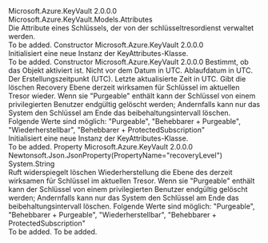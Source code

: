 <Type Name="KeyAttributes" FullName="Microsoft.Azure.KeyVault.Models.KeyAttributes">
  <TypeSignature Language="C#" Value="public class KeyAttributes : Microsoft.Azure.KeyVault.Models.Attributes" />
  <TypeSignature Language="ILAsm" Value=".class public auto ansi beforefieldinit KeyAttributes extends Microsoft.Azure.KeyVault.Models.Attributes" />
  <TypeSignature Language="DocId" Value="T:Microsoft.Azure.KeyVault.Models.KeyAttributes" />
  <TypeSignature Language="VB.NET" Value="Public Class KeyAttributes&#xA;Inherits Attributes" />
  <TypeSignature Language="F#" Value="type KeyAttributes = class&#xA;    inherit Attributes" />
  <AssemblyInfo>
    <AssemblyName>Microsoft.Azure.KeyVault</AssemblyName>
    <AssemblyVersion>2.0.0.0</AssemblyVersion>
  </AssemblyInfo>
  <Base>
    <BaseTypeName>Microsoft.Azure.KeyVault.Models.Attributes</BaseTypeName>
  </Base>
  <Interfaces />
  <Docs>
    <summary>
            Die Attribute eines Schlüssels, der von der schlüsseltresordienst verwaltet werden.
            </summary>
    <remarks>To be added.</remarks>
  </Docs>
  <Members>
    <Member MemberName=".ctor">
      <MemberSignature Language="C#" Value="public KeyAttributes ();" />
      <MemberSignature Language="ILAsm" Value=".method public hidebysig specialname rtspecialname instance void .ctor() cil managed" />
      <MemberSignature Language="DocId" Value="M:Microsoft.Azure.KeyVault.Models.KeyAttributes.#ctor" />
      <MemberSignature Language="VB.NET" Value="Public Sub New ()" />
      <MemberType>Constructor</MemberType>
      <AssemblyInfo>
        <AssemblyName>Microsoft.Azure.KeyVault</AssemblyName>
        <AssemblyVersion>2.0.0.0</AssemblyVersion>
      </AssemblyInfo>
      <Parameters />
      <Docs>
        <summary>
            Initialisiert eine neue Instanz der KeyAttributes-Klasse.
            </summary>
        <remarks>To be added.</remarks>
      </Docs>
    </Member>
    <Member MemberName=".ctor">
      <MemberSignature Language="C#" Value="public KeyAttributes (Nullable&lt;bool&gt; enabled = null, Nullable&lt;DateTime&gt; notBefore = null, Nullable&lt;DateTime&gt; expires = null, Nullable&lt;DateTime&gt; created = null, Nullable&lt;DateTime&gt; updated = null, string recoveryLevel = null);" />
      <MemberSignature Language="ILAsm" Value=".method public hidebysig specialname rtspecialname instance void .ctor(valuetype System.Nullable`1&lt;bool&gt; enabled, valuetype System.Nullable`1&lt;valuetype System.DateTime&gt; notBefore, valuetype System.Nullable`1&lt;valuetype System.DateTime&gt; expires, valuetype System.Nullable`1&lt;valuetype System.DateTime&gt; created, valuetype System.Nullable`1&lt;valuetype System.DateTime&gt; updated, string recoveryLevel) cil managed" />
      <MemberSignature Language="DocId" Value="M:Microsoft.Azure.KeyVault.Models.KeyAttributes.#ctor(System.Nullable{System.Boolean},System.Nullable{System.DateTime},System.Nullable{System.DateTime},System.Nullable{System.DateTime},System.Nullable{System.DateTime},System.String)" />
      <MemberSignature Language="VB.NET" Value="Public Sub New (Optional enabled As Nullable(Of Boolean) = null, Optional notBefore As Nullable(Of DateTime) = null, Optional expires As Nullable(Of DateTime) = null, Optional created As Nullable(Of DateTime) = null, Optional updated As Nullable(Of DateTime) = null, Optional recoveryLevel As String = null)" />
      <MemberSignature Language="F#" Value="new Microsoft.Azure.KeyVault.Models.KeyAttributes : Nullable&lt;bool&gt; * Nullable&lt;DateTime&gt; * Nullable&lt;DateTime&gt; * Nullable&lt;DateTime&gt; * Nullable&lt;DateTime&gt; * string -&gt; Microsoft.Azure.KeyVault.Models.KeyAttributes" Usage="new Microsoft.Azure.KeyVault.Models.KeyAttributes (enabled, notBefore, expires, created, updated, recoveryLevel)" />
      <MemberType>Constructor</MemberType>
      <AssemblyInfo>
        <AssemblyName>Microsoft.Azure.KeyVault</AssemblyName>
        <AssemblyVersion>2.0.0.0</AssemblyVersion>
      </AssemblyInfo>
      <Parameters>
        <Parameter Name="enabled" Type="System.Nullable&lt;System.Boolean&gt;" />
        <Parameter Name="notBefore" Type="System.Nullable&lt;System.DateTime&gt;" />
        <Parameter Name="expires" Type="System.Nullable&lt;System.DateTime&gt;" />
        <Parameter Name="created" Type="System.Nullable&lt;System.DateTime&gt;" />
        <Parameter Name="updated" Type="System.Nullable&lt;System.DateTime&gt;" />
        <Parameter Name="recoveryLevel" Type="System.String" />
      </Parameters>
      <Docs>
        <param name="enabled">Bestimmt, ob das Objekt aktiviert ist.</param>
        <param name="notBefore">Nicht vor dem Datum in UTC.</param>
        <param name="expires">Ablaufdatum in UTC.</param>
        <param name="created">Der Erstellungszeitpunkt (UTC).</param>
        <param name="updated">Letzte aktualisierte Zeit in UTC.</param>
        <param name="recoveryLevel">Gibt die löschen Recovery Ebene derzeit wirksamen für Schlüssel im aktuellen Tresor wieder. Wenn sie "Purgeable" enthält kann der Schlüssel von einem privilegierten Benutzer endgültig gelöscht werden; Andernfalls kann nur das System den Schlüssel am Ende das beibehaltungsintervall löschen. Folgende Werte sind möglich: "Purgeable", "Behebbarer + Purgeable", "Wiederherstellbar", "Behebbarer + ProtectedSubscription"</param>
        <summary>
            Initialisiert eine neue Instanz der KeyAttributes-Klasse.
            </summary>
        <remarks>To be added.</remarks>
      </Docs>
    </Member>
    <Member MemberName="RecoveryLevel">
      <MemberSignature Language="C#" Value="public string RecoveryLevel { get; }" />
      <MemberSignature Language="ILAsm" Value=".property instance string RecoveryLevel" />
      <MemberSignature Language="DocId" Value="P:Microsoft.Azure.KeyVault.Models.KeyAttributes.RecoveryLevel" />
      <MemberSignature Language="VB.NET" Value="Public ReadOnly Property RecoveryLevel As String" />
      <MemberSignature Language="F#" Value="member this.RecoveryLevel : string" Usage="Microsoft.Azure.KeyVault.Models.KeyAttributes.RecoveryLevel" />
      <MemberType>Property</MemberType>
      <AssemblyInfo>
        <AssemblyName>Microsoft.Azure.KeyVault</AssemblyName>
        <AssemblyVersion>2.0.0.0</AssemblyVersion>
      </AssemblyInfo>
      <Attributes>
        <Attribute>
          <AttributeName>Newtonsoft.Json.JsonProperty(PropertyName="recoveryLevel")</AttributeName>
        </Attribute>
      </Attributes>
      <ReturnValue>
        <ReturnType>System.String</ReturnType>
      </ReturnValue>
      <Docs>
        <summary>
            Ruft widerspiegelt löschen Wiederherstellung die Ebene des derzeit wirksamen für Schlüssel im aktuellen Tresor. Wenn sie "Purgeable" enthält kann der Schlüssel von einem privilegierten Benutzer endgültig gelöscht werden; Andernfalls kann nur das System den Schlüssel am Ende das beibehaltungsintervall löschen.
            Folgende Werte sind möglich: "Purgeable", "Behebbarer + Purgeable", "Wiederherstellbar", "Behebbarer + ProtectedSubscription"
            </summary>
        <value>To be added.</value>
        <remarks>To be added.</remarks>
      </Docs>
    </Member>
  </Members>
</Type>
